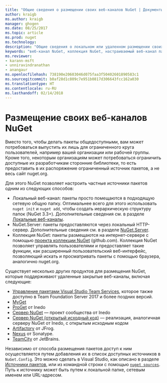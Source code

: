 ```yaml
---
title: "Общие сведения о размещении своих веб-каналов NuGet | Документы Майкрософт"
author: kraigb
ms.author: kraigb
manager: ghogen
ms.date: 08/25/2017
ms.topic: article
ms.prod: nuget
ms.technology: 
description: "Общие сведения о локальном или удаленном размещении своих веб-каналов пакетов NuGet или коллекций."
keywords: "веб-канал NuGet, коллекция NuGet, настраиваемый веб-канал пакетов, NuGet.Server"
ms.reviewer:
- karann-msft
- unniravindranathan
- anangaur
ms.openlocfilehash: 738190e20603046d075faa3f50402601890583c1
ms.sourcegitcommit: b0af28d1c809c7e951b0817d306643fcc162a030
ms.translationtype: HT
ms.contentlocale: ru-RU
ms.lasthandoff: 02/14/2018
---
```

# <a name="hosting-your-own-nuget-feeds"></a>Размещение своих веб-каналов NuGet

Вместо того, чтобы делать пакеты общедоступными, вам может потребоваться выпустить их лишь для ограниченного круга пользователей, например вашей организации или рабочей группы. Кроме того, некоторым организациям может потребоваться ограничить доступные их разработчикам сторонние библиотеки, то есть предоставить в их распоряжение ограниченный источник пакетов, а не весь сайт nuget.org.

Для этого NuGet позволяет настроить частные источники пакетов одним из следующих способов:

- Локальный веб-канал: пакеты просто помещаются в подходящую сетевую общую папку. Оптимальнее всего для этого использовать `nuget init` и `nuget add`, чтобы создать иерархическую структуру папок (NuGet 3.3+). Дополнительные сведения см. в разделе [Локальные веб-каналы](../hosting-packages/local-feeds.md).
- NuGet.Server: пакеты предоставляются через локальный HTTP-сервер. Дополнительные сведения см. в разделе [NuGet.Server](../hosting-packages/nuget-server.md).
- Коллекция NuGet: пакеты размещаются на интернет-сервере с помощью [проекта коллекции NuGet](https://github.com/NuGet/NuGetGallery#build-and-run-the-gallery-in-arbitrary-number-easy-steps) (github.com). Коллекция NuGet позволяет управлять пользователями и предоставляет такие функции, как расширенный пользовательский веб-интерфейс, позволяющий искать и просматривать пакеты с помощью браузера, аналогично nuget.org.

Существует несколько других продуктов для размещения NuGet, которые поддерживают удаленные закрытые веб-каналы, включая следующие:

- [Управление пакетами Visual Studio Team Services](https://www.visualstudio.com/docs/package/nuget/publish), которое также доступно в Team Foundation Server 2017 и более поздних версий.
- [MyGet](http://myget.org)
- [ProGet](http://inedo.com/proget) от Inedo
- [Сервер NuGet](http://nugetserver.net/) — проект сообщества от Inedo
- [Сервер NuGet (открытый исходный код)](http://nuget-server.net) — реализация, аналогичная серверу NuGet от Inedo, с открытым исходным кодом
- [Artifactory](https://www.jfrog.com/artifactory/) от JFrog.
- [Nexus](http://www.sonatype.org/nexus/) от Sonatype.
- [TeamCity](https://www.jetbrains.com/teamcity/) от JetBrains.

Независимо от способа размещения пакетов доступ к ним осуществляется путем добавления их в список доступных источников в `NuGet.Config`. Это можно сделать в Visual Studio, как описано в разделе [Источники пакетов](../tools/package-manager-ui.md#package-sources), или из командной строки с помощью [`nuget sources`](../tools/cli-ref-sources.md). Путь к источнику может быть путем к локальной папке, сетевым именем или URL-адресом.
